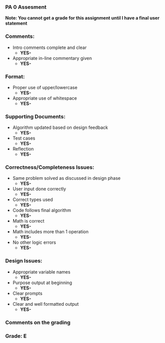 ### PA 0 Assesment

**Note: You cannot get a grade for this assignment until I have a final user statement**

### Comments:
- Intro comments complete and clear
    - **YES-**
- Appropriate in-line commentary given
    - **YES-**

### Format:
- Proper use of upper/lowercase
    - **YES-**
- Appropriate use of whitespace
    - **YES-**

### Supporting Documents:
- Algorithm updated based on design feedback
    - **YES-**
- Test cases
    - **YES-**
- Reflection
    - **YES-**

### Correctness/Completeness Issues:
- Same problem solved as discussed in design phase
    - **YES-**
- User input done correctly
    - **YES-**
- Correct types used
    - **YES-**
- Code follows final algorithm
    - **YES-**
- Math is correct
    - **YES-**
- Math includes more than 1 operation
    - **YES-**
- No other logic errors
    - **YES-**

### Design Issues:
- Appropriate variable names
    - **YES-**
- Purpose output at beginning
    - **YES-**
- Clear prompts
    - **YES-**
- Clear and well formatted output
    - **YES-**

### Comments on the grading

### Grade: E